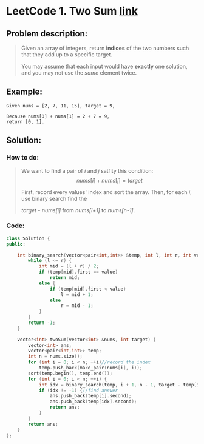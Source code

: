 # LeetCode 1. Two Sum [link](https://leetcode.com/problems/two-sum/)

## Problem description:

> Given an array of integers, return **indices** of the two numbers such that they add up to a specific target.
>
> You may assume that each input would have **exactly** one solution, and you may not use the *same* element twice.

## Example:

```
Given nums = [2, 7, 11, 15], target = 9,

Because nums[0] + nums[1] = 2 + 7 = 9,
return [0, 1].
```

## Solution:

### How to do:

> We want to find a pair of  *i*  and  *j* satfity this condition:
> $$
> nums[i] + nums[j] = target
> $$
>
> First, record every values' index and sort the array. Then, for each *i*, use binary search find the 
>
> *target - nums[i]* from *nums[i+1]* to *nums[n-1]*.

### Code:

```c++
class Solution {
public:

    int binary_search(vector<pair<int,int>> &temp, int l, int r, int value) {
        while (l <= r) {
            int mid = (l + r) / 2;
            if (temp[mid].first == value)
                return mid;
            else {
                if (temp[mid].first < value)
                    l = mid + 1;
                else
                    r = mid - 1;
            }
        }
        return -1;
    }
    
    vector<int> twoSum(vector<int> &nums, int target) {
        vector<int> ans;
        vector<pair<int,int>> temp;
        int n = nums.size();
        for (int i = 0; i < n; ++i)//record the index
            temp.push_back(make_pair(nums[i], i));
        sort(temp.begin(), temp.end());
        for (int i = 0; i < n; ++i) {
            int idx = binary_search(temp, i + 1, n - 1, target - temp[i].first);
            if (idx != -1) {//find answer
                ans.push_back(temp[i].second);
                ans.push_back(temp[idx].second);
                return ans;
            }
        }
        return ans;
    }
};
```

